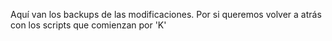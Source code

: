 Aquí van los backups de las modificaciones. Por si queremos volver a atrás con los scripts que comienzan por 'K'
